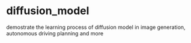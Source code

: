 # diffusion_model
demostrate the learning process of diffusion model in image generation, autonomous driving  planning and more
